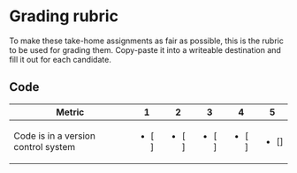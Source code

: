 # Grading rubric

To make these take-home assignments as fair as possible, this is the rubric to be used for grading them. Copy-paste it into a writeable destination and fill it out for each candidate.

## Code

Metric | 1 | 2 | 3 | 4 | 5
-|-|-|-|-|-
Code is in a version control system | <ul><li>[ ]</li></ul> | <ul><li>[ ]</li></ul> |<ul><li>[ ]</li></ul> | <ul><li>[ ]</li></ul> | <ul><li> []</li></ul>
